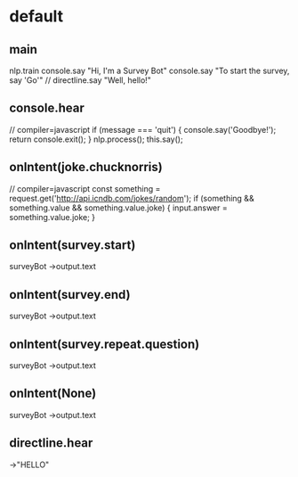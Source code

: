 # default

## main
nlp.train
console.say "Hi, I'm a Survey Bot"
console.say "To start the survey, say 'Go'"
// directline.say "Well, hello!"

## console.hear
// compiler=javascript
if (message === 'quit') {
  console.say('Goodbye!');
  return console.exit();
}
nlp.process();
this.say();

## onIntent(joke.chucknorris)
// compiler=javascript
const something = request.get('http://api.icndb.com/jokes/random');
if (something && something.value && something.value.joke) {
  input.answer = something.value.joke;
}

## onIntent(survey.start)
surveyBot
->output.text

## onIntent(survey.end)
surveyBot
->output.text

## onIntent(survey.repeat.question)
surveyBot
->output.text

## onIntent(None)
surveyBot
->output.text

## directline.hear
->"HELLO"

